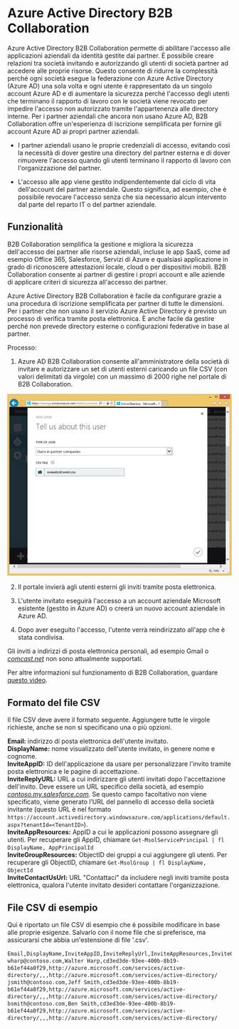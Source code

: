 <properties
   pageTitle="Azure Active Directory B2B (business-to-business) Collaboration"
   description="Azure Active Directory B2B Collaboration consente ai partner aziendali di accedere alle proprie risorse aziendali con ciascuno dei propri utenti rappresentato da un unico account di Azure AD"
   services="active-directory"
   documentationCenter=""
   authors="curtand"
   manager="msStevenPo"
   editor=""/>

<tags
   ms.service="active-directory"
   ms.devlang="na"
   ms.topic="article"
   ms.tgt_pltfrm="na"
   ms.workload="identity"
   ms.date="09/17/2015"
   ms.author="curtand"/>

# Azure Active Directory B2B Collaboration

Azure Active Directory B2B Collaboration permette di abilitare l'accesso alle applicazioni aziendali da identità gestite dai partner. È possibile creare relazioni tra società invitando e autorizzando gli utenti di società partner ad accedere alle proprie risorse. Questo consente di ridurre la complessità perché ogni società esegue la federazione con Azure Active Directory (Azure AD) una sola volta e ogni utente è rappresentato da un singolo account Azure AD e di aumentare la sicurezza perché l'accesso degli utenti che terminano il rapporto di lavoro con le società viene revocato per impedire l'accesso non autorizzato tramite l'appartenenza alle directory interne. Per i partner aziendali che ancora non usano Azure AD, B2B Collaboration offre un'esperienza di iscrizione semplificata per fornire gli account Azure AD ai propri partner aziendali.

-   I partner aziendali usano le proprie credenziali di accesso, evitando così la necessità di dover gestire una directory del partner esterna e di dover rimuovere l'accesso quando gli utenti terminano il rapporto di lavoro con l'organizzazione del partner.

-   L'accesso alle app viene gestito indipendentemente dal ciclo di vita dell'account del partner aziendale. Questo significa, ad esempio, che è possibile revocare l'accesso senza che sia necessario alcun intervento dal parte del reparto IT o del partner aziendale.

## Funzionalità

B2B Collaboration semplifica la gestione e migliora la sicurezza dell'accesso dei partner alle risorse aziendali, incluse le app SaaS, come ad esempio Office 365, Salesforce, Servizi di Azure e qualsiasi applicazione in grado di riconoscere attestazioni locale, cloud o per dispositivi mobili. B2B Collaboration consente ai partner di gestire i propri account e alle aziende di applicare criteri di sicurezza all'accesso dei partner.

Azure Active Directory B2B Collaboration è facile da configurare grazie a una procedura di iscrizione semplificata per partner di tutte le dimensioni. Per i partner che non usano il servizio Azure Active Directory è previsto un processo di verifica tramite posta elettronica. È anche facile da gestire perché non prevede directory esterne o configurazioni federative in base al partner.

Processo:

1. Azure AD B2B Collaboration consente all'amministratore della società di invitare e autorizzare un set di utenti esterni caricando un file CSV (con valori delimitati da virgole) con un massimo di 2000 righe nel portale di B2B Collaboration.

  ![Finestra di dialogo Carica file CSV](./media/active-directory-b2b-collaboration-overview/upload-csv.png)

2. Il portale invierà agli utenti esterni gli inviti tramite posta elettronica.

3. L'utente invitato eseguirà l'accesso a un account aziendale Microsoft esistente (gestito in Azure AD) o creerà un nuovo account aziendale in Azure AD.

4. Dopo aver eseguito l'accesso, l'utente verrà reindirizzato all'app che è stata condivisa.

Gli inviti a indirizzi di posta elettronica personali, ad esempio Gmail o [*comcast.net*](http://comcast.net/) non sono attualmente supportati.

Per altre informazioni sul funzionamento di B2B Collaboration, guardare [questo video](http://aka.ms/aadshowb2b).

## Formato del file CSV

Il file CSV deve avere il formato seguente. Aggiungere tutte le virgole richieste, anche se non si specificano una o più opzioni.

**Email:** indirizzo di posta elettronica dell'utente invitato.<br/> **DisplayName:** nome visualizzato dell'utente invitato, in genere nome e cognome.<br/> **InviteAppID:** ID dell'applicazione da usare per personalizzare l'invito tramite posta elettronica e le pagine di accettazione.<br/> **InviteReplyURL:** URL a cui indirizzare gli utenti invitati dopo l'accettazione dell'invito. Deve essere un URL specifico della società, ad esempio [*contoso.my.salesforce.com*](http://contoso.my.salesforce.com/). Se questo campo facoltativo non viene specificato, viene generato l’URL del pannello di accesso della società invitante (questo URL è nel formato `https://account.activedirectory.windowsazure.com/applications/default.aspx?tenantId=<TenantID>`).<br/> **InviteAppResources:** AppID a cui le applicazioni possono assegnare gli utenti. Per recuperare gli AppID, chiamare `Get-MsolServicePrincipal | fl DisplayName, AppPrincipalId`<br/> **InviteGroupResources:** ObjectID dei gruppi a cui aggiungere gli utenti. Per recuperare gli ObjectID, chiamare `Get-MsolGroup | fl DisplayName, ObjectId`<br/> **InviteContactUsUrl:** URL "Contattaci" da includere negli inviti tramite posta elettronica, qualora l'utente invitato desideri contattare l'organizzazione.<br/>

## File CSV di esempio
Qui è riportato un file CSV di esempio che è possibile modificare in base alle proprie esigenze. Salvarlo con il nome file che si preferisce, ma assicurarsi che abbia un'estensione di file '.csv'.

```
Email,DisplayName,InviteAppID,InviteReplyUrl,InviteAppResources,InviteGroupResources,InviteContactUsUrl
wharp@contoso.com,Walter Harp,cd3ed3de-93ee-400b-8b19-b61ef44a0f29,http://azure.microsoft.com/services/active-directory/,,,http://azure.microsoft.com/services/active-directory/
jsmith@contoso.com,Jeff Smith,cd3ed3de-93ee-400b-8b19-b61ef44a0f29,http://azure.microsoft.com/services/active-directory/,,,http://azure.microsoft.com/services/active-directory/
bsmith@contoso.com,Ben Smith,cd3ed3de-93ee-400b-8b19-b61ef44a0f29,http://azure.microsoft.com/services/active-directory/,,,http://azure.microsoft.com/services/active-directory/
```

<!---HONumber=Sept15_HO4-->